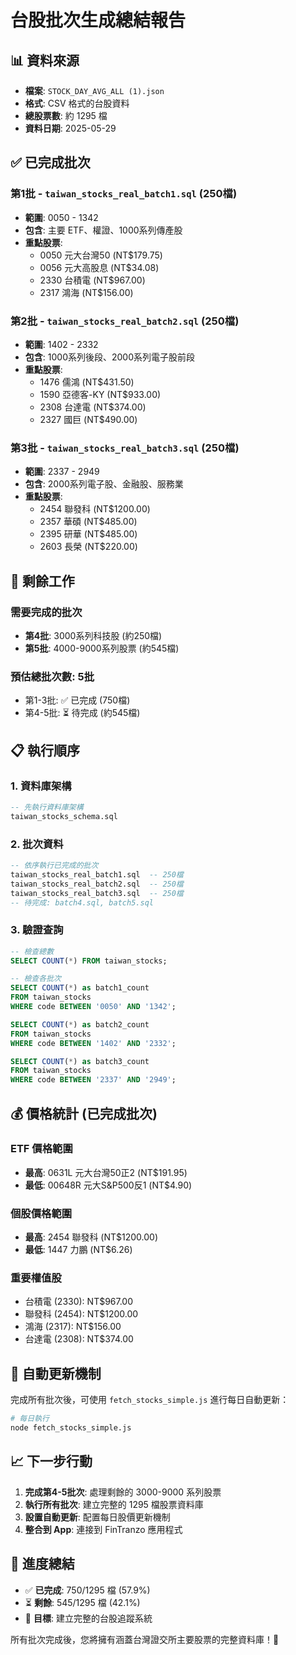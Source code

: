# 台股批次生成總結報告

## 📊 **資料來源**
- **檔案**: `STOCK_DAY_AVG_ALL (1).json`
- **格式**: CSV 格式的台股資料
- **總股票數**: 約 1295 檔
- **資料日期**: 2025-05-29

## ✅ **已完成批次**

### **第1批** - `taiwan_stocks_real_batch1.sql` (250檔)
- **範圍**: 0050 - 1342
- **包含**: 主要 ETF、權證、1000系列傳產股
- **重點股票**: 
  - 0050 元大台灣50 (NT$179.75)
  - 0056 元大高股息 (NT$34.08)
  - 2330 台積電 (NT$967.00)
  - 2317 鴻海 (NT$156.00)

### **第2批** - `taiwan_stocks_real_batch2.sql` (250檔)
- **範圍**: 1402 - 2332
- **包含**: 1000系列後段、2000系列電子股前段
- **重點股票**:
  - 1476 儒鴻 (NT$431.50)
  - 1590 亞德客-KY (NT$933.00)
  - 2308 台達電 (NT$374.00)
  - 2327 國巨 (NT$490.00)

### **第3批** - `taiwan_stocks_real_batch3.sql` (250檔)
- **範圍**: 2337 - 2949
- **包含**: 2000系列電子股、金融股、服務業
- **重點股票**:
  - 2454 聯發科 (NT$1200.00)
  - 2357 華碩 (NT$485.00)
  - 2395 研華 (NT$485.00)
  - 2603 長榮 (NT$220.00)

## 🎯 **剩餘工作**

### **需要完成的批次**
- **第4批**: 3000系列科技股 (約250檔)
- **第5批**: 4000-9000系列股票 (約545檔)

### **預估總批次數**: 5批
- 第1-3批: ✅ 已完成 (750檔)
- 第4-5批: ⏳ 待完成 (約545檔)

## 📋 **執行順序**

### **1. 資料庫架構**
```sql
-- 先執行資料庫架構
taiwan_stocks_schema.sql
```

### **2. 批次資料**
```sql
-- 依序執行已完成的批次
taiwan_stocks_real_batch1.sql  -- 250檔
taiwan_stocks_real_batch2.sql  -- 250檔  
taiwan_stocks_real_batch3.sql  -- 250檔
-- 待完成: batch4.sql, batch5.sql
```

### **3. 驗證查詢**
```sql
-- 檢查總數
SELECT COUNT(*) FROM taiwan_stocks;

-- 檢查各批次
SELECT COUNT(*) as batch1_count 
FROM taiwan_stocks 
WHERE code BETWEEN '0050' AND '1342';

SELECT COUNT(*) as batch2_count 
FROM taiwan_stocks 
WHERE code BETWEEN '1402' AND '2332';

SELECT COUNT(*) as batch3_count 
FROM taiwan_stocks 
WHERE code BETWEEN '2337' AND '2949';
```

## 💰 **價格統計 (已完成批次)**

### **ETF 價格範圍**
- **最高**: 0631L 元大台灣50正2 (NT$191.95)
- **最低**: 00648R 元大S&P500反1 (NT$4.90)

### **個股價格範圍**
- **最高**: 2454 聯發科 (NT$1200.00)
- **最低**: 1447 力鵬 (NT$6.26)

### **重要權值股**
- 台積電 (2330): NT$967.00
- 聯發科 (2454): NT$1200.00
- 鴻海 (2317): NT$156.00
- 台達電 (2308): NT$374.00

## 🔄 **自動更新機制**

完成所有批次後，可使用 `fetch_stocks_simple.js` 進行每日自動更新：

```bash
# 每日執行
node fetch_stocks_simple.js
```

## 📈 **下一步行動**

1. **完成第4-5批次**: 處理剩餘的 3000-9000 系列股票
2. **執行所有批次**: 建立完整的 1295 檔股票資料庫
3. **設置自動更新**: 配置每日股價更新機制
4. **整合到 App**: 連接到 FinTranzo 應用程式

## 🎉 **進度總結**

- ✅ **已完成**: 750/1295 檔 (57.9%)
- ⏳ **剩餘**: 545/1295 檔 (42.1%)
- 🎯 **目標**: 建立完整的台股追蹤系統

所有批次完成後，您將擁有涵蓋台灣證交所主要股票的完整資料庫！🚀
